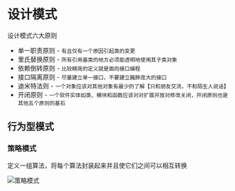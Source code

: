 # 设计模式

设计模式六大原则

- 单一职责原则 - `有且仅有一个原因引起类的变更`
- 里氏替换原则 - `所有引用基类的地方必须能透明地使用其子类对象`
- 依赖倒转原则 - `比较精简的定义就是面向接口编程`
- 接口隔离原则 - `尽量建立单一接口，不要建立臃肿庞大的接口`
- 迪米特法则 - `一个对象应该对其他对象有最少的了解【只和朋友交流，不和陌生人说话】`
- 开闭原则 - `一个软件实体如类、模块和函数应该对对扩展开放对修改关闭，开闭原则也是其他五个原则的基石`



## 行为型模式



### 策略模式

定义一组算法，将每个算法封装起来并且使它们之间可以相互转换

![策略模式](https://raw.githubusercontent.com/RobertoHuang/RGP-DesignPatterns/master/%E7%9B%B8%E5%85%B3%E5%9B%BE%E7%89%87/%E7%AD%96%E7%95%A5%E6%A8%A1%E5%BC%8F.jpg)

